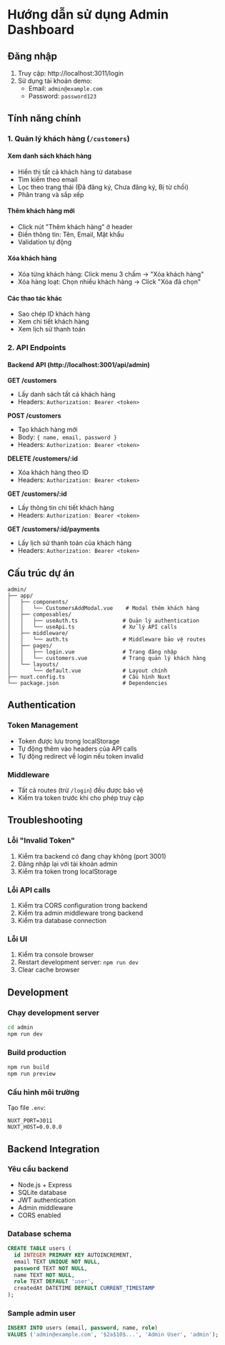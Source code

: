 # Hướng dẫn sử dụng Admin Dashboard

## Đăng nhập

1. Truy cập: http://localhost:3011/login
2. Sử dụng tài khoản demo:
   - Email: `admin@example.com`
   - Password: `password123`

## Tính năng chính

### 1. Quản lý khách hàng (`/customers`)

#### Xem danh sách khách hàng
- Hiển thị tất cả khách hàng từ database
- Tìm kiếm theo email
- Lọc theo trạng thái (Đã đăng ký, Chưa đăng ký, Bị từ chối)
- Phân trang và sắp xếp

#### Thêm khách hàng mới
- Click nút "Thêm khách hàng" ở header
- Điền thông tin: Tên, Email, Mật khẩu
- Validation tự động

#### Xóa khách hàng
- Xóa từng khách hàng: Click menu 3 chấm → "Xóa khách hàng"
- Xóa hàng loạt: Chọn nhiều khách hàng → Click "Xóa đã chọn"

#### Các thao tác khác
- Sao chép ID khách hàng
- Xem chi tiết khách hàng
- Xem lịch sử thanh toán

### 2. API Endpoints

#### Backend API (http://localhost:3001/api/admin)

**GET /customers**
- Lấy danh sách tất cả khách hàng
- Headers: `Authorization: Bearer <token>`

**POST /customers**
- Tạo khách hàng mới
- Body: `{ name, email, password }`
- Headers: `Authorization: Bearer <token>`

**DELETE /customers/:id**
- Xóa khách hàng theo ID
- Headers: `Authorization: Bearer <token>`

**GET /customers/:id**
- Lấy thông tin chi tiết khách hàng
- Headers: `Authorization: Bearer <token>`

**GET /customers/:id/payments**
- Lấy lịch sử thanh toán của khách hàng
- Headers: `Authorization: Bearer <token>`

## Cấu trúc dự án

```
admin/
├── app/
│   ├── components/
│   │   └── CustomersAddModal.vue    # Modal thêm khách hàng
│   ├── composables/
│   │   ├── useAuth.ts              # Quản lý authentication
│   │   └── useApi.ts               # Xử lý API calls
│   ├── middleware/
│   │   └── auth.ts                 # Middleware bảo vệ routes
│   ├── pages/
│   │   ├── login.vue               # Trang đăng nhập
│   │   └── customers.vue           # Trang quản lý khách hàng
│   └── layouts/
│       └── default.vue             # Layout chính
├── nuxt.config.ts                  # Cấu hình Nuxt
└── package.json                    # Dependencies
```

## Authentication

### Token Management
- Token được lưu trong localStorage
- Tự động thêm vào headers của API calls
- Tự động redirect về login nếu token invalid

### Middleware
- Tất cả routes (trừ `/login`) đều được bảo vệ
- Kiểm tra token trước khi cho phép truy cập

## Troubleshooting

### Lỗi "Invalid Token"
1. Kiểm tra backend có đang chạy không (port 3001)
2. Đăng nhập lại với tài khoản admin
3. Kiểm tra token trong localStorage

### Lỗi API calls
1. Kiểm tra CORS configuration trong backend
2. Kiểm tra admin middleware trong backend
3. Kiểm tra database connection

### Lỗi UI
1. Kiểm tra console browser
2. Restart development server: `npm run dev`
3. Clear cache browser

## Development

### Chạy development server
```bash
cd admin
npm run dev
```

### Build production
```bash
npm run build
npm run preview
```

### Cấu hình môi trường
Tạo file `.env`:
```env
NUXT_PORT=3011
NUXT_HOST=0.0.0.0
```

## Backend Integration

### Yêu cầu backend
- Node.js + Express
- SQLite database
- JWT authentication
- Admin middleware
- CORS enabled

### Database schema
```sql
CREATE TABLE users (
  id INTEGER PRIMARY KEY AUTOINCREMENT,
  email TEXT UNIQUE NOT NULL,
  password TEXT NOT NULL,
  name TEXT NOT NULL,
  role TEXT DEFAULT 'user',
  createdAt DATETIME DEFAULT CURRENT_TIMESTAMP
);
```

### Sample admin user
```sql
INSERT INTO users (email, password, name, role) 
VALUES ('admin@example.com', '$2a$10$...', 'Admin User', 'admin');
``` 